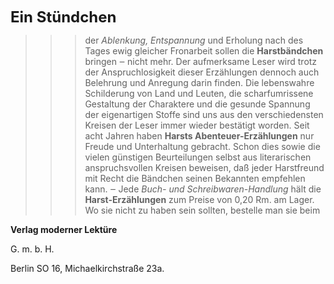 <p class="centered"><span style="font-size: x-large; font-weight: bold;">Ein Stündchen</span></p>

> > > der *Ablenkung, Entspannung* und Erholung nach des Tages ewig gleicher Fronarbeit sollen die <strong>Harstbändchen</strong> bringen ‒ nicht mehr. Der aufmerksame Leser wird trotz der Anspruchlosigkeit dieser Erzählungen dennoch auch Belehrung und Anregung darin finden. Die lebenswahre Schilderung von Land und Leuten, die scharfumrissene Gestaltung der Charaktere und die gesunde Spannung der eigenartigen Stoffe sind uns aus den verschiedensten Kreisen der Leser immer wieder bestätigt worden. Seit acht Jahren haben <strong>Harsts Abenteuer-Erzählungen</strong> nur Freude und Unterhaltung gebracht. Schon dies sowie die vielen günstigen Beurteilungen selbst aus literarischen anspruchsvollen Kreisen beweisen, daß jeder Harstfreund mit Recht die Bändchen seinen Bekannten empfehlen kann. ‒ Jede *Buch- und Schreibwaren-Handlung* hält die <strong>Harst-Erzählungen</strong> zum Preise von 0,20 Rm. am Lager. Wo sie nicht zu haben sein sollten, bestelle man sie beim

<p class="centered"><strong>Verlag moderner Lektüre</strong></p>

<p class="centered">G.&nbsp;m.&nbsp;b.&nbsp;H.</p>

<p class="centered">Berlin SO 16, Michaelkirchstraße 23a.</p>

